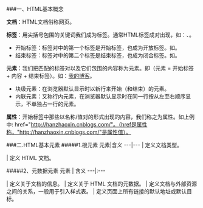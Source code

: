 ###一、HTML基本概念

**文档**：HTML文档俗称网页。

**标签**：用尖括号包围的关键词我们成为标签。通常HTML标签成对出现，如：<a>、</a>。
* 开始标签：标签对中的第一个标签是开始标签，也成为开放标签。如<a>。
* 结束标签：标签对中的第二个标签是结束标签，也成为闭合标签。如</a>。

**元素**：我们把匹配的标签对以及它们包围的内容称为元素。即（元素 = 开始标签 + 内容 + 结束标签）。如：<a href="http://hanzhaoxin.cnblogs.com/">我的博客</a>。
* 块级元素：在浏览器默认显示时以新行来开始（和结束）的元素。
* 内联元素：又称行内元素，在浏览器默认显示时在同一行按从左至右顺序显示，不单独占一行的元素。

**属性**：开始标签中那些以名称/值对的形式出现的内容，我们称之为属性。如上例中: href="http://hanzhaoxin.cnblogs.com/"。（href是属性称，"http://hanzhaoxin.cnblogs.com/"是属性值）。



###二.HTML基本元素
#####1.根元素
元素|含义
---|---
<doctype>|	定义文档类型。
<html>	|	定义 HTML 文档。

#####2、元数据元素
元素  |  含义 
---|:---
<head>  |		定义关于文档的信息。
<meta>|		定义关于 HTML 文档的元数据。
<link>|		定义文档与外部资源之间的关系，一般用于引入样式表。
<base>|		定义页面上所有链接的默认地址或默认目标。
<title>|		定义文档标题。
<style>|		定义文档的样式信息。

#####3、脚本元素
元素|含义
---|---
<script>|	定义客户端脚本。
<noscript>|	定义当浏览器不支持脚本的时候所显示的内容

#####4、块元素
元素|含义
---|---
<body>|			定义文档的主体。
<h1>、<h2>...<h6>|定义文档标题。
<p>|			定义文档段落。
<blockquote>|		定义块引用。
<ul>、<ul>、<dl>|	定义列表。
<table>|定义表格。



######1）列表元素
列表|元素|含义
---|---|---
无序列表|<ul>|	定义无序的列表。
<sub> | <li> |	定义列表项。
有序列表|<ol>|定义有序的列表。
<sub> |<li>|定义列表项。
定义列表|<dl>	| 定义定义列表。
<sub>|<dt>|定义定义术语。
<sub>|<dd>|定义定义描述。
######2）表格元素
元素|含义
---|---
<table>|定义表格。
<thead>|定义表格的页眉。
<tbody>|定义表格的主体。
<tfoot>|定义表格的页脚。
<th>|定义表格的表头行。
<tr>|定义表格的行。
<td>|定义表格单元。


#####5、文本元素
######1）文本格式化元素
元素|含义
---|---
<em>|定义着重文字。
		<strong>|定义加重语气。
		<sup|定义上标字。
	        <sub|定义下标字。
		<ins>|定义插入字。
		<del>|定义删除字。
		<b>|定义粗体文本。
		<i>|定义斜体文本。
		<big>|定义大号字。
		<small>|定义小号字。
######2）引用、引用和术语定义
元素|含义
---|---
<q>|定义简短引用。
<blockquote>|定义长引用。
<address>|定义地址。
#####6、引用、引用和术语定义
属性|含义
---|---
	<q>|定义简短引用。
	<blockquote>|定义长引用。
	<address>|定义地址。

#####7、<div> 和 <span>
元素|含义
---|---
	<div>|定义文档中的分区或节（division/section）。
	<span>|定义 span，用来组合文档中的行内元素。

###三、HTML基本属性

####1、HTML全局属性
#####1）核心属性
属性|含义
---|---
id|	设置元素的唯一 id。
class|设置元素的一个或多个类名（引用样式表中的类）。
style	|设置元素的行内样式（CSS内联样式）。
title	|设置有关元素的额外信息（可在工具提示中显示）。
#####2）常见元素属性：
######（1）<a>元素的属性：
属性|含义
---|---
href|	指定链接到互联网或你的计算机上的一个资源的别称。
target|	指定打开链接的目标窗口。
title|	指定所要链接到页面的文本描述。
######（2）<img>元素的属性：
属性|含义
---|---
src|指定向服务器请求的资源。
alt|指定图像无法显示时的替代文本。


